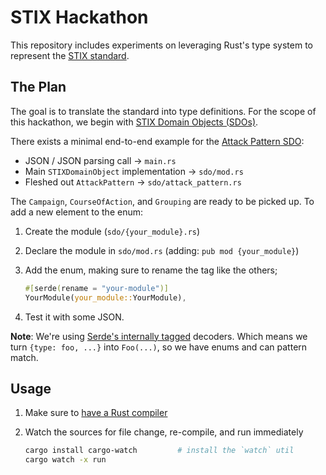 # STIX Hackathon

This repository includes experiments on leveraging Rust's type system to
represent the [STIX standard][stix-standard].

## The Plan

The goal is to translate the standard into type definitions. For the scope of
this hackathon, we begin with [STIX Domain Objects (SDOs)][sdos].

There exists a minimal end-to-end example for the [Attack Pattern
SDO][sdo-attack-pattern]:

- JSON / JSON parsing call -> `main.rs`
- Main `STIXDomainObject` implementation -> `sdo/mod.rs`
- Fleshed out `AttackPattern` -> `sdo/attack_pattern.rs`

The `Campaign`, `CourseOfAction`, and `Grouping` are ready to be picked up. To
add a new element to the enum:

1. Create the module (`sdo/{your_module}.rs`)

2. Declare the module in `sdo/mod.rs` (adding: `pub mod {your_module}`)

3. Add the enum, making sure to rename the tag like the others;

   ```rust
   #[serde(rename = "your-module")]
   YourModule(your_module::YourModule),
   ```

4. Test it with some JSON.

**Note**: We're using [Serde's internally
tagged](https://serde.rs/enum-representations.html#internally-tagged) decoders.
Which means we turn `{type: foo, ...}` into `Foo(...)`, so we have enums and
can pattern match.

## Usage

1. Make sure to [have a Rust compiler]("https://www.rust-lang.org/tools/install")
2. Watch the sources for file change, re-compile, and run immediately

   ```sh
   cargo install cargo-watch         # install the `watch` util
   cargo watch -x run
   ```

[stix-standard]: https://docs.oasis-open.org/cti/stix/v2.1/os/stix-v2.1-os.html
[sdos]: https://docs.oasis-open.org/cti/stix/v2.1/os/stix-v2.1-os.html#_nrhq5e9nylke
[sdo-attack-pattern]: https://docs.oasis-open.org/cti/stix/v2.1/os/stix-v2.1-os.html#_axjijf603msy
